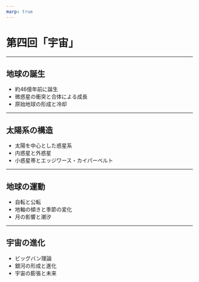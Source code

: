 ```yaml
---
marp: true
---
```


# 第四回「宇宙」

---

## 地球の誕生

- 約46億年前に誕生
- 微惑星の衝突と合体による成長
- 原始地球の形成と冷却

---

## 太陽系の構造

- 太陽を中心とした惑星系
- 内惑星と外惑星
- 小惑星帯とエッジワース・カイパーベルト

---

## 地球の運動

- 自転と公転
- 地軸の傾きと季節の変化
- 月の影響と潮汐

---

## 宇宙の進化

- ビッグバン理論
- 銀河の形成と進化
- 宇宙の膨張と未来
